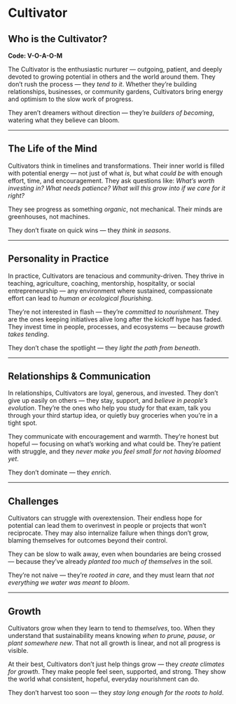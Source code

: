 # Cultivator
## Who is the Cultivator?
**Code: V-O-A-O-M**

The Cultivator is the enthusiastic nurturer — outgoing, patient, and deeply devoted to growing potential in others and the world around them. They don’t rush the process — they *tend to it*. Whether they’re building relationships, businesses, or community gardens, Cultivators bring energy and optimism to the slow work of progress.

They aren’t dreamers without direction — they’re *builders of becoming*, watering what they believe can bloom.

---

## The Life of the Mind

Cultivators think in timelines and transformations. Their inner world is filled with potential energy — not just of what *is*, but what *could be* with enough effort, time, and encouragement. They ask questions like: *What’s worth investing in? What needs patience? What will this grow into if we care for it right?*

They see progress as something *organic*, not mechanical. Their minds are greenhouses, not machines.

They don’t fixate on quick wins — they *think in seasons*.

---

## Personality in Practice

In practice, Cultivators are tenacious and community-driven. They thrive in teaching, agriculture, coaching, mentorship, hospitality, or social entrepreneurship — any environment where sustained, compassionate effort can lead to *human or ecological flourishing*.

They’re not interested in flash — they’re *committed to nourishment*. They are the ones keeping initiatives alive long after the kickoff hype has faded. They invest time in people, processes, and ecosystems — because *growth takes tending*.

They don’t chase the spotlight — they *light the path from beneath*.

---

## Relationships & Communication

In relationships, Cultivators are loyal, generous, and invested. They don’t give up easily on others — they stay, support, and *believe in people’s evolution*. They’re the ones who help you study for that exam, talk you through your third startup idea, or quietly buy groceries when you’re in a tight spot.

They communicate with encouragement and warmth. They’re honest but hopeful — focusing on what’s working and what could be. They’re patient with struggle, and they *never make you feel small for not having bloomed yet*.

They don’t dominate — they *enrich*.

---

## Challenges

Cultivators can struggle with overextension. Their endless hope for potential can lead them to overinvest in people or projects that won’t reciprocate. They may also internalize failure when things don’t grow, blaming themselves for outcomes beyond their control.

They can be slow to walk away, even when boundaries are being crossed — because they’ve already *planted too much of themselves* in the soil.

They’re not naive — they’re *rooted in care*, and they must learn that *not everything we water was meant to bloom*.

---

## Growth

Cultivators grow when they learn to tend to *themselves*, too. When they understand that sustainability means knowing *when to prune, pause, or plant somewhere new*. That not all growth is linear, and not all progress is visible.

At their best, Cultivators don’t just help things grow — they *create climates for growth*. They make people feel seen, supported, and strong. They show the world what consistent, hopeful, everyday nourishment can do.

They don’t harvest too soon — they *stay long enough for the roots to hold*.
